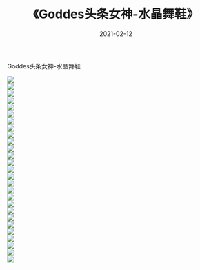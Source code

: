 ﻿---
layout: post
title:  《Goddes头条女神-水晶舞鞋》
date:   2021-02-12
img: http://img.660000.xyz/Sharelink/网络美图/2021/Goddes头条女神-水晶舞鞋/000.jpg
categories: [美女, 清纯, 唯美]
---

Goddes头条女神-水晶舞鞋

  ![](http://img.660000.xyz/Sharelink/网络美图/2021/Goddes头条女神-水晶舞鞋/001.jpg) <br> ![](http://img.660000.xyz/Sharelink/网络美图/2021/Goddes头条女神-水晶舞鞋/002.jpg) <br> ![](http://img.660000.xyz/Sharelink/网络美图/2021/Goddes头条女神-水晶舞鞋/003.jpg) <br> ![](http://img.660000.xyz/Sharelink/网络美图/2021/Goddes头条女神-水晶舞鞋/004.jpg) <br> ![](http://img.660000.xyz/Sharelink/网络美图/2021/Goddes头条女神-水晶舞鞋/005.jpg) <br> ![](http://img.660000.xyz/Sharelink/网络美图/2021/Goddes头条女神-水晶舞鞋/006.jpg) <br> ![](http://img.660000.xyz/Sharelink/网络美图/2021/Goddes头条女神-水晶舞鞋/007.jpg) <br> ![](http://img.660000.xyz/Sharelink/网络美图/2021/Goddes头条女神-水晶舞鞋/008.jpg) <br> ![](http://img.660000.xyz/Sharelink/网络美图/2021/Goddes头条女神-水晶舞鞋/009.jpg) <br> ![](http://img.660000.xyz/Sharelink/网络美图/2021/Goddes头条女神-水晶舞鞋/010.jpg) <br> ![](http://img.660000.xyz/Sharelink/网络美图/2021/Goddes头条女神-水晶舞鞋/011.jpg) <br> ![](http://img.660000.xyz/Sharelink/网络美图/2021/Goddes头条女神-水晶舞鞋/012.jpg) <br> ![](http://img.660000.xyz/Sharelink/网络美图/2021/Goddes头条女神-水晶舞鞋/013.jpg) <br> ![](http://img.660000.xyz/Sharelink/网络美图/2021/Goddes头条女神-水晶舞鞋/014.jpg) <br> ![](http://img.660000.xyz/Sharelink/网络美图/2021/Goddes头条女神-水晶舞鞋/015.jpg) <br> ![](http://img.660000.xyz/Sharelink/网络美图/2021/Goddes头条女神-水晶舞鞋/016.jpg) <br> ![](http://img.660000.xyz/Sharelink/网络美图/2021/Goddes头条女神-水晶舞鞋/017.jpg) <br> ![](http://img.660000.xyz/Sharelink/网络美图/2021/Goddes头条女神-水晶舞鞋/018.jpg) <br> ![](http://img.660000.xyz/Sharelink/网络美图/2021/Goddes头条女神-水晶舞鞋/019.jpg) <br> ![](http://img.660000.xyz/Sharelink/网络美图/2021/Goddes头条女神-水晶舞鞋/020.jpg) <br> ![](http://img.660000.xyz/Sharelink/网络美图/2021/Goddes头条女神-水晶舞鞋/021.jpg) <br> ![](http://img.660000.xyz/Sharelink/网络美图/2021/Goddes头条女神-水晶舞鞋/022.jpg) <br> ![](http://img.660000.xyz/Sharelink/网络美图/2021/Goddes头条女神-水晶舞鞋/023.jpg) <br> ![](http://img.660000.xyz/Sharelink/网络美图/2021/Goddes头条女神-水晶舞鞋/024.jpg) <br> ![](http://img.660000.xyz/Sharelink/网络美图/2021/Goddes头条女神-水晶舞鞋/025.jpg) <br> ![](http://img.660000.xyz/Sharelink/网络美图/2021/Goddes头条女神-水晶舞鞋/026.jpg) <br> ![](http://img.660000.xyz/Sharelink/网络美图/2021/Goddes头条女神-水晶舞鞋/027.jpg) <br>